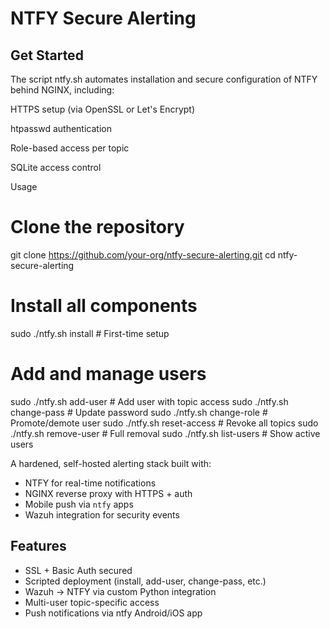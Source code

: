 # NTFY Secure Alerting 

## Get Started
The script ntfy.sh automates installation and secure configuration of NTFY behind NGINX, including:

HTTPS setup (via OpenSSL or Let's Encrypt)

htpasswd authentication

Role-based access per topic

SQLite access control

Usage

# Clone the repository
git clone https://github.com/your-org/ntfy-secure-alerting.git
cd ntfy-secure-alerting

# Install all components
sudo ./ntfy.sh install       # First-time setup

# Add and manage users
sudo ./ntfy.sh add-user      # Add user with topic access
sudo ./ntfy.sh change-pass   # Update password
sudo ./ntfy.sh change-role   # Promote/demote user
sudo ./ntfy.sh reset-access  # Revoke all topics
sudo ./ntfy.sh remove-user   # Full removal
sudo ./ntfy.sh list-users    # Show active users

A hardened, self-hosted alerting stack built with:

- NTFY for real-time notifications
- NGINX reverse proxy with HTTPS + auth
- Mobile push via `ntfy` apps
- Wazuh integration for security events

## Features
- SSL + Basic Auth secured
- Scripted deployment (install, add-user, change-pass, etc.)
- Wazuh → NTFY via custom Python integration
- Multi-user topic-specific access
- Push notifications via ntfy Android/iOS app
